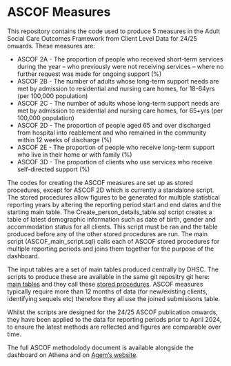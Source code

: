 
# ASCOF Measures
This repository contains the code used to produce 5 measures in the Adult Social Care Outcomes Framework from Client Level Data for 24/25 onwards. These measures are:
* ASCOF 2A - The proportion of people who received short-term services during the year – who previously were not receiving services – where no further request was made for ongoing support (%) 
* ASCOF 2B - The number of adults whose long-term support needs are met by admission to residential and nursing care homes, for 18-64yrs (per 100,000 population) 
* ASCOF 2C  - The number of adults whose long-term support needs are met by admission to residential and nursing care homes, for 65+yrs (per 100,000 population)
* ASCOF 2D - The proportion of people aged 65 and over discharged from hospital into reablement and who remained in the community within 12 weeks of discharge (%)
* ASCOF 2E - The proportion of people who receive long-term support who live in their home or with family (%) 
* ASCOF 3D - The proportion of clients who use services who receive self-directed support (%)

  
The codes for creating the ASCOF measures are set up as stored procedures, except for ASCOF 2D which is currently a standalone script. The stored procedures allow figures to be generated for multiple statistical reporting years by altering the reporting period start and end dates and the starting main table. The Create_person_details_table.sql script creates a table of latest demographic information such as date of birth, gender and accommodation status for all clients. This script must be ran and the table produced before any of the other stored procedures are run. The main script (ASCOF_main_script.sql) calls each of ASCOF stored procedures for multiple reporting periods and joins them together for the purpose of the dashboard. 


The input tables are a set of main tables produced centrally by DHSC. The scripts to produce these are available in the same git repositry git here: [main tables]( https://github.com/DataS-DHSC/ASC-CLD-LA-Dashboard/tree/main/Main_tables) and they call these [stored procedures]( https://github.com/DataS-DHSC/ASC-CLD-LA-Dashboard/tree/main/Stored_procedures). ASCOF measures typically require more than 12 months of data (for new/existing clients, identifying sequels etc) therefore they all use the joined submisisons table.


Whilst the scripts are designed for the 24/25 ASCOF publication onwards, they have been applied to the data for reporting periods prior to April 2024, to ensure the latest methods are reflected and figures are comparable over time.


The full ASCOF methodolody document is available alongside the dashboard on Athena and on [Agem’s website]( https://www.ardengemcsu.nhs.uk/adult-social-care-client-level-data/). 
